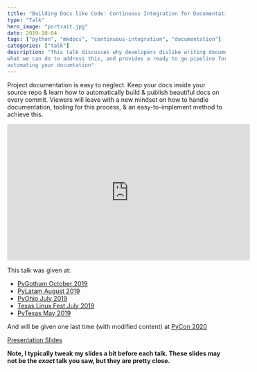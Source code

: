 ```yaml
---
title: "Building Docs like Code: Continuous Integration for Documentation"
type: "Talk"
hero_image: "portrait.jpg"
date: 2019-10-04
tags: ["python", "mkdocs", "continuous-integration", "documentation"]
categories: ["talk"]
description: "This talk discusses why developers dislike writing documentation,
what we can do to address this, and provides a ready to go pipeline for 
automating your documtation"
---
```


Project documentation is easy to neglect. Keep your docs inside your source
repo & learn how to automatically build & publish beautiful docs on every
commit. Viewers will leave with a new mindset on how to handle documentation,
tooling for this process, & an easy-to-implement method to achieve this.

<iframe width="560" height="315" src="https://www.youtube.com/embed/ftnVllssoI8" frameborder="0" allow="accelerometer; autoplay; encrypted-media; gyroscope; picture-in-picture" allowfullscreen></iframe>

This talk was given at:

* [PyGotham October 2019](https://www.youtube.com/watch?v=wEt_8twQctQ)
* [PyLatam August 2019](https://www.pylatam.org/en/full-schedule/building-docs-like-code-continuous-integration/)
* [PyOhio July 2019](https://www.pyohio.org/2019/presentations/109)
* [Texas Linux Fest July 2019](https://2019.texaslinuxfest.org/presentations.html#track1_5)
* [PyTexas May 2019](https://2019.pytexas.org/talk/U2Vzc2lvbk5vZGU6OTM=)

And will be given one last time (with modified content) at [PyCon 2020](https://us.pycon.org/2020/schedule/presentation/98/)


[Presentation Slides](/docs/building-docs.pdf)

**Note, I typically tweak my slides a bit before each talk. These slides may
not be the _exact_ talk you saw, but they are pretty close.**
